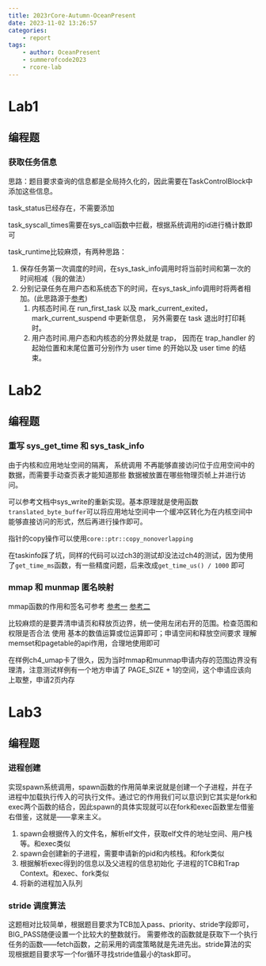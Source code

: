 ```yaml
---
title: 2023rCore-Autumn-OceanPresent
date: 2023-11-02 13:26:57
categories:
    - report
tags:
    - author: OceanPresent
    - summerofcode2023
    - rcore-lab
---
```


# Lab1
## 编程题
### 获取任务信息

思路：题目要求查询的信息都是全局持久化的，因此需要在TaskControlBlock中添加这些信息。

task_status已经存在，不需要添加

task_syscall_times需要在sys_call函数中拦截，根据系统调用的id进行桶计数即可

task_runtime比较麻烦，有两种思路：
1. 保存任务第一次调度的时间，在sys_task_info调用时将当前时间和第一次的时间相减（我的做法）
2. 分别记录任务在用户态和系统态下的时间，在sys_task_info调用时将两者相加。(此思路源于[参考](https://hangx-ma.github.io/2023/07/01/rcore-note-ch3.html))
   1. 内核态时间.在 run_first_task 以及 mark_current_exited， mark_current_suspend 中更新信息， 另外需要在 task 退出时打印耗时。
   2. 用户态时间.用户态和内核态的分界处就是 trap， 因而在 trap_handler 的起始位置和末尾位置可分别作为 user time 的开始以及 user time 的结束。

# Lab2

## 编程题
### 重写 sys_get_time 和 sys_task_info
由于内核和应用地址空间的隔离， 系统调用 不再能够直接访问位于应用空间中的数据，而需要手动查页表才能知道那些 数据被放置在哪些物理页帧上并进行访问。

可以参考文档中sys_write的重新实现。基本原理就是使用函数`translated_byte_buffer`可以将应用地址空间中一个缓冲区转化为在内核空间中能够直接访问的形式，然后再进行操作即可。

指针的copy操作可以使用`core::ptr::copy_nonoverlapping`

在taskinfo踩了坑，同样的代码可以过ch3的测试却没法过ch4的测试，因为使用了`get_time_ms`函数，有一些精度问题，后来改成`get_time_us() / 1000` 即可

### mmap 和 munmap 匿名映射

mmap函数的作用和签名可参考
[参考一](https://www.l2h.site/p/8cc7cf15)
[参考二](https://www.cnblogs.com/fortunely/p/16212027.html)

比较麻烦的是要弄清申请页和释放页边界，统一使用左闭右开的范围。检查范围和权限是否合法 使用 基本的数值运算或位运算即可；申请空间和释放空间要求 理解memset和pagetable的api作用，合理地使用即可

在样例ch4_umap卡了很久，因为当时mmap和munmap申请内存的范围边界没有理清，注意测试样例有一个地方申请了 PAGE_SIZE + 1的空间，这个申请应该向上取整，申请2页内存

# Lab3
## 编程题
### 进程创建
实现spawn系统调用，spawn函数的作用简单来说就是创建一个子进程，并在子进程中加载执行传入的可执行文件。通过它的作用我们可以意识到它其实是fork和exec两个函数的结合，因此spawn的具体实现就可以在fork和exec函数里左借鉴右借鉴，这就是——拿来主义。

1. spawn会根据传入的文件名，解析elf文件，获取elf文件的地址空间、用户栈等。和exec类似
2. spawn会创建新的子进程，需要申请新的pid和内核栈。和fork类似
3. 根据解析exec得到的信息以及父进程的信息初始化 子进程的TCB和Trap Context。和exec、fork类似
4. 将新的进程加入队列

### stride 调度算法
这题相对比较简单，根据题目要求为TCB加入pass、priority、stride字段即可，BIG_PASS随便设置一个比较大的整数就行。
需要修改的函数就是获取下一个执行任务的函数——fetch函数，之前采用的调度策略就是先进先出。stride算法的实现根据题目要求写一个for循环寻找stride值最小的task即可。
